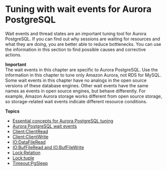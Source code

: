 # Tuning with wait events for Aurora PostgreSQL<a name="AuroraPostgreSQL.Tuning"></a>

Wait events and thread states are an important tuning tool for Aurora PostgreSQL\. If you can find out why sessions are waiting for resources and what they are doing, you are better able to reduce bottlenecks\. You can use the information in this section to find possible causes and corrective actions\.

**Important**  
The wait events in this chapter are specific to Aurora PostgreSQL\. Use the information in this chapter to tune only Amazon Aurora, not RDS for MySQL\.   
Some wait events in this chapter have no analogs in the open source versions of these database engines\. Other wait events have the same names as events in open source engines, but behave differently\. For example, Amazon Aurora storage works different from open source storage, so storage\-related wait events indicate different resource conditions\.

**Topics**
+ [Essential concepts for Aurora PostgreSQL tuning](AuroraPostgreSQL.Tuning.concepts.md)
+ [Aurora PostgreSQL wait events](AuroraPostgreSQL.Tuning.concepts.summary.md)
+ [Client:ClientRead](apg-waits.clientread.md)
+ [Client:ClientWrite](apg-waits.clientwrite.md)
+ [IO:DataFileRead](apg-waits.iodatafileread.md)
+ [IO:BufFileRead and IO:BufFileWrite](apg-waits.iobuffile.md)
+ [Lock:Relation](apg-waits.lockrelation.md)
+ [Lock:tuple](apg-waits.locktuple.md)
+ [Timeout:PgSleep](apg-waits.timeoutpgsleep.md)